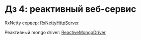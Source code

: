 # Дз 4: реактивный веб-сервис

RxNetty сервер: [RxNettyHttpServer](main/java/server/RxNettyHttpServer.java)

Реактивный mongo driver: [ReactiveMongoDriver](main/java/driver/ReactiveMongoDriver.java)
